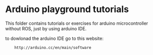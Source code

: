 Arduino playground tutorials
============================

This folder contains tutorials or exercises for arduino microcontroller without
ROS, just by using arduino IDE.

to dowlonad the arduino IDE go to this website:

		http://arduino.cc/en/main/software